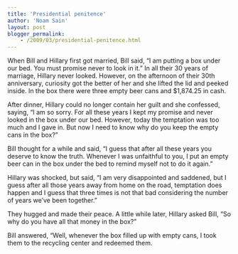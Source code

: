 ```yaml
---
title: 'Presidential penitence'
author: 'Noam Sain'
layout: post
blogger_permalink:
    - /2009/03/presidential-penitence.html
---
```


When Bill and Hillary first got married, Bill said, “I am putting a box under our bed. You must promise never to look in it.” In all their 30 years of marriage, Hillary never looked. However, on the afternoon of their 30th anniversary, curiosity got the better of her and she lifted the lid and peeked inside. In the box there were three empty beer cans and $1,874.25 in cash.  
  
After dinner, Hillary could no longer contain her guilt and she confessed, saying, “I am so sorry. For all these years I kept my promise and never looked in the box under our bed. However, today the temptation was too much and I gave in. But now I need to know why do you keep the empty cans in the box?”

Bill thought for a while and said, “I guess that after all these years you deserve to know the truth. Whenever I was unfaithful to you, I put an empty beer can in the box under the bed to remind myself not to do it again.”

Hillary was shocked, but said, “I am very disappointed and saddened, but I guess after all those years away from home on the road, temptation does happen and I guess that three times is not that bad considering the number of years we’ve been together.”

They hugged and made their peace. A little while later, Hillary asked Bill, “So why do you have all that money in the box?”

Bill answered, “Well, whenever the box filled up with empty cans, I took them to the recycling center and redeemed them.